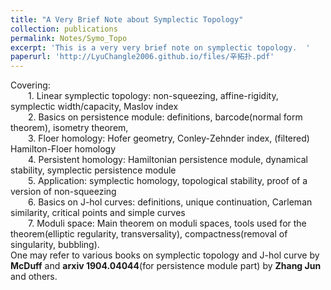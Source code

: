 ```yaml
---
title: "A Very Brief Note about Symplectic Topology"
collection: publications
permalink: Notes/Symo_Topo
excerpt: 'This is a very very brief note on symplectic topology.  '
paperurl: 'http://LyuChangle2006.github.io/files/辛拓扑.pdf'
---
```


Covering: <br>
  1. Linear symplectic topology: non-squeezing, affine-rigidity, symplectic width/capacity, Maslov index <br>
  2. Basics on persistence module: definitions, barcode(normal form theorem), isometry theorem, <br>
  3. Floer homology: Hofer geometry, Conley-Zehnder index, (filtered) Hamilton-Floer homology  <br>
  4. Persistent homology: Hamiltonian persistence module, dynamical stability, symplectic persistence module  <br>
  5. Application: symplectic homology, topological stability, proof of a version of non-squeezing <br>
  6. Basics on J-hol curves: definitions, unique continuation, Carleman similarity, critical points and simple curves <br>
  7. Moduli space: Main theorem on moduli spaces, tools used for the theorem(elliptic regularity, transversality), compactness(removal of singularity, bubbling).<br>
One may refer to various books on symplectic topology and J-hol curve by **McDuff** and **arxiv 1904.04044**(for persistence module part) by **Zhang Jun** and others.
